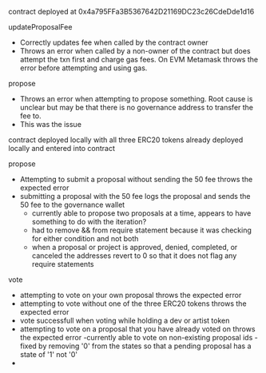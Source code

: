 contract deployed at 0x4a795FFa3B5367642D21169DC23c26CdeDde1d16

updateProposalFee
- Correctly updates fee when called by the contract owner
- Throws an error when called by a non-owner of the contract but does attempt the txn first and charge gas fees. On EVM Metamask throws the error before attempting and using gas.

propose
- Throws an error when attempting to propose something. Root cause is unclear but may be that there is no governance address to transfer the fee to.
- This was the issue 

contract deployed locally with all three ERC20 tokens already deployed locally and entered into contract

propose
- Attempting to submit a proposal without sending the 50 fee throws the expected error
- submitting a proposal with the 50 fee logs the proposal and sends the 50 fee to the governance wallet
    - currently able to propose two proposals at a time, appears to have something to do with the iteration?
    - had to remove && from require statement because it was checking for either condition and not both
    - when a proposal or project is approved, denied, completed, or canceled the addresses revert to 0 so that it does not flag any require statements

vote
- attempting to vote on your own proposal throws the expected error
- attempting to vote without one of the three ERC20 tokens throws the expected error
- vote successfull when voting while holding a dev or artist token
- attempting to vote on a proposal that you have already voted on throws the expected error
    -currently able to vote on non-existing proposal ids
    -fixed by removing '0' from the states so that a pending proposal has a state of '1' not '0'
- 




